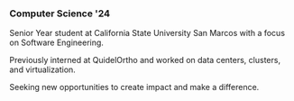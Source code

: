 ### Computer Science '24
Senior Year student at California State University San Marcos with a focus on Software Engineering.  

Previously interned at QuidelOrtho and worked on data centers, clusters, and virtualization.  

Seeking new opportunities to create impact and make a difference.
